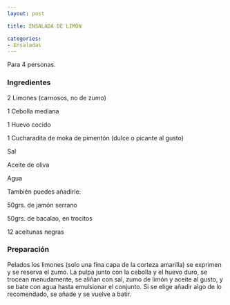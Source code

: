 ```yaml
---
layout: post

title: ENSALADA DE LIMÓN

categories:
- Ensaladas
---
```

Para 4 personas.

<h3>Ingredientes</h3>

2 Limones (carnosos, no de zumo)

1 Cebolla mediana

1 Huevo cocido

1 Cucharadita de moka de pimentón (dulce o picante al gusto)

Sal

Aceite de oliva

Agua

También puedes añadirle:

50grs. de jamón serrano

50grs. de bacalao, en trocitos

12 aceitunas negras

<h3>Preparación</h3>

Pelados los limones (solo una fina capa de la corteza amarilla) se exprimen y se reserva el zumo. La pulpa junto con la cebolla y el huevo duro, se trocean menudamente, se aliñan con sal, zumo de limón y aceite al gusto, y se bate con agua hasta emulsionar el conjunto. Si se elige añadir algo de lo recomendado, se añade y se vuelve a batir.

